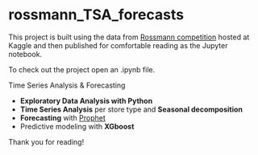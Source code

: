 # rossmann_TSA_forecasts

This project is built using the data from [Rossmann competition](https://www.kaggle.com/c/rossmann-store-sales) hosted at Kaggle and then published for comfortable reading as the Jupyter notebook.

To check out the project open an .ipynb file.

Time Series Analysis & Forecasting

- __Exploratory Data Analysis with Python__
- __Time Series Analysis__ per store type and __Seasonal decomposition__
- __Forecasting__ with [Prophet](https://github.com/facebookincubator/prophet)
- Predictive modeling with __XGboost__


Thank you for reading!
